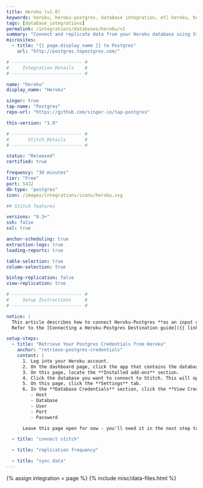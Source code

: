 ```yaml
---
title: Heroku (v1.0)
keywords: heroku, heroku-postgres, database integration, etl heroku, heroku etl
tags: [database_integrations]
permalink: /integrations/databases/heroku/v1
summary: "Connect and replicate data from your Heroku database using Stitch's Heroku integration."
microsites:
  - title: "{{ page.display_name }} to Postgres"
    url: "http://postgres.topostgres.com/"

# -------------------------- #
#     Integration Details    #
# -------------------------- #

name: "heroku"
display_name: "Heroku"

singer: true
tap-name: "Postgres"
repo-url: "https://github.com/singer-io/tap-postgres"

this-version: "1.0"

# -------------------------- #
#       Stitch Details       #
# -------------------------- #

status: "Released"
certified: true

frequency: "30 minutes"
tier: "Free"
port: 5432
db-type: "postgres"
icon: /images/integrations/icons/heroku.svg

## Stitch features

versions: "9.3+"
ssh: false
ssl: true

anchor-scheduling: true
extraction-logs: true
loading-reports: true

table-selection: true
column-selection: true

binlog-replication: false
view-replication: true

# -------------------------- #
#     Setup Instructions     #
# -------------------------- #

notice: |
  This article describes how to connect Heroku-Postgres **as an input data source.**
  Refer to the [Connecting a Heroku-Postgres Destination guide]({{ link.destinations.setup.heroku-postgres | prepend: site.baseurl }}) to connect Heroku as a destination.

setup-steps:
  - title: "Retrieve Your Postgres Credentials from Heroku"
    anchor: "retrieve-postgres-credentials"
    content: |
      1. Log into your Heroku account.
      2. On the dashboard page, click the app that contains the database you want to connect to Stitch. This will open the app's Overview page.
      3. On this page, locate the **Installed add-ons** section.
      4. Click the database you want to connect to Stitch. This will open the database's Overview page.
      5. On this page, click the **Settings** tab.
      6. In the **Database Credentials** section, click the **View Credentials** button to display the connection details. You'll need the following to complete the setup:
         - Host
         - Database
         - User
         - Port
         - Password

      Leave this page open for now - you'll need it in the next step to complete the setup.

  - title: "connect stitch"

  - title: "replication frequency"

  - title: "sync data"
---
```

{% assign integration = page %}
{% include misc/data-files.html %}